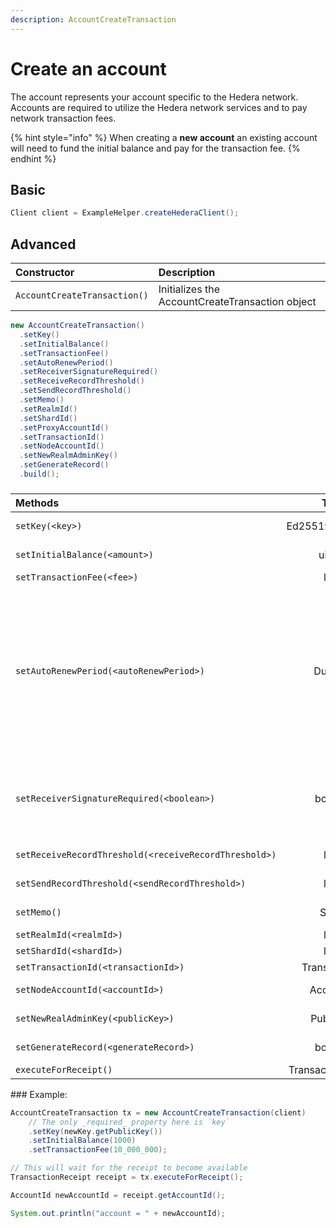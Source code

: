 ```yaml
---
description: AccountCreateTransaction
---
```


# Create an account

The account represents your account specific to the Hedera network. Accounts are required to utilize the Hedera network services and to pay network transaction fees. 

{% hint style="info" %}
When creating a **new account** an existing account will need to fund the initial balance and pay for the transaction fee.
{% endhint %}

## Basic

```java
Client client = ExampleHelper.createHederaClient();
```

## Advanced

| Constructor | Description |
| :--- | :--- |
| `AccountCreateTransaction()` | Initializes the AccountCreateTransaction object |

```java
new AccountCreateTransaction()
  .setKey()
  .setInitialBalance()
  .setTransactionFee()
  .setAutoRenewPeriod()
  .setReceiverSignatureRequired()
  .setReceiveRecordThreshold()
  .setSendRecordThreshold()
  .setMemo()
  .setRealmId()
  .setShardId()
  .setProxyAccountId()
  .setTransactionId()
  .setNodeAccountId()
  .setNewRealmAdminKey()
  .setGenerateRecord()
  .build();
```

### 

<table>
  <thead>
    <tr>
      <th style="text-align:left">Methods</th>
      <th style="text-align:center">Type</th>
      <th style="text-align:left">Description</th>
    </tr>
  </thead>
  <tbody>
    <tr>
      <td style="text-align:left"><code>setKey(&lt;key&gt;)</code>
      </td>
      <td style="text-align:center">Ed25519PrivateKey</td>
      <td style="text-align:left">The private key generated for the new account.</td>
    </tr>
    <tr>
      <td style="text-align:left"><code>setInitialBalance(&lt;amount&gt;)</code>
      </td>
      <td style="text-align:center">uint64</td>
      <td style="text-align:left">The initial balance for the account in tinybars</td>
    </tr>
    <tr>
      <td style="text-align:left"><code>setTransactionFee(&lt;fee&gt;)</code>
      </td>
      <td style="text-align:center">long</td>
      <td style="text-align:left">The fee for the transaction</td>
    </tr>
    <tr>
      <td style="text-align:left"><code>setAutoRenewPeriod(&lt;autoRenewPeriod&gt;)</code>
      </td>
      <td style="text-align:center">Duration</td>
      <td style="text-align:left">
        <p>The period of time in which the account will auto-renew in seconds. The
          account is charged tinybars for every auto-renew period. Duration type
          is in seconds. For example, one hour would result in the input value of
          3,600 seconds.NOTE: This is fixed to approximately 3 months (7890000 seconds).
          Any other value will return the following error: AUTORENEW_DURATION_NOT_IN_RANGE.</p>
        <p><em>default: 2,592,000 seconds</em>
        </p>
      </td>
    </tr>
    <tr>
      <td style="text-align:left"><code>setReceiverSignatureRequired(&lt;boolean&gt;)</code>
      </td>
      <td style="text-align:center">boolean</td>
      <td style="text-align:left">
        <p>If true, all the account keys must sign any transaction depositing into
          this account (in addition to all withdrawals)</p>
        <p><em>default: false</em>
        </p>
      </td>
    </tr>
    <tr>
      <td style="text-align:left"><code>setReceiveRecordThreshold(&lt;receiveRecordThreshold&gt;)</code>
      </td>
      <td style="text-align:center">long</td>
      <td style="text-align:left">Creates a record for any transaction that deposits more than x value of
        tinybars.</td>
    </tr>
    <tr>
      <td style="text-align:left"><code>setSendRecordThreshold(&lt;sendRecordThreshold&gt;)</code>
      </td>
      <td style="text-align:center">long</td>
      <td style="text-align:left">Creates a record for any transaction that withdraws more than x value
        of tinybars.</td>
    </tr>
    <tr>
      <td style="text-align:left"><code>setMemo()</code>
      </td>
      <td style="text-align:center">String</td>
      <td style="text-align:left">Any notes or descriptions that should be put into the record (max length
        100)</td>
    </tr>
    <tr>
      <td style="text-align:left"><code>setRealmId(&lt;realmId&gt;)</code>
      </td>
      <td style="text-align:center">long</td>
      <td style="text-align:left">The ID of the realm</td>
    </tr>
    <tr>
      <td style="text-align:left"><code>setShardId(&lt;shardId&gt;)</code>
      </td>
      <td style="text-align:center">long</td>
      <td style="text-align:left">The ID of the shard</td>
    </tr>
    <tr>
      <td style="text-align:left"><code>setTransactionId(&lt;transactionId&gt;)</code>
      </td>
      <td style="text-align:center">TransactionId</td>
      <td style="text-align:left">The ID of the transaction</td>
    </tr>
    <tr>
      <td style="text-align:left"><code>setNodeAccountId(&lt;accountId&gt;)</code>
      </td>
      <td style="text-align:center">AccountId</td>
      <td style="text-align:left">The node that will submit the transaction to the Hedera network</td>
    </tr>
    <tr>
      <td style="text-align:left"><code>setNewRealAdminKey(&lt;publicKey&gt;)</code>
      </td>
      <td style="text-align:center">PublicKey</td>
      <td style="text-align:left">if realmID is null, then this the admin key for the new realm that will
        be created</td>
    </tr>
    <tr>
      <td style="text-align:left"><code>setGenerateRecord(&lt;generateRecord&gt;)</code>
      </td>
      <td style="text-align:center">boolean</td>
      <td style="text-align:left">Whether a record should be generated for the transaction or not</td>
    </tr>
    <tr>
      <td style="text-align:left"><code>executeForReceipt()</code>
      </td>
      <td style="text-align:center">TransactionReceipt</td>
      <td style="text-align:left">Returns the receipt for the transaction</td>
    </tr>
  </tbody>
</table>### Example:

```java
AccountCreateTransaction tx = new AccountCreateTransaction(client)
    // The only _required_ property here is `key`
    .setKey(newKey.getPublicKey())
    .setInitialBalance(1000)
    .setTransactionFee(10_000_000);

// This will wait for the receipt to become available
TransactionReceipt receipt = tx.executeForReceipt();

AccountId newAccountId = receipt.getAccountId();

System.out.println("account = " + newAccountId);
```



